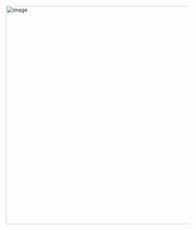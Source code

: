 <img width="598" alt="image" src="https://github.com/Shyaam27/vac/assets/115988261/e2782faa-5f13-49c2-b99c-94cbdf19a7ac">
